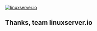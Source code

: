 <!--- Provide a general summary of your changes in the Title above -->

[linuxserverurl]: https://linuxserver.io
[![linuxserver.io](https://www.linuxserver.io/wp-content/uploads/2015/06/linuxserver_medium.png)][linuxserverurl]
	

<!--- Before submitting a pull request please check the following -->

<!---  That you have made a branch in your fork, we'd rather not merge from your master -->
<!---  That if the PR is addressing an existing issue include, closes #<issue number> in the body of the PR commit message   -->
<!---  You have included links to any files / patches etc your PR may be using in the body of the PR message -->
<!---  -->

##  Thanks, team linuxserver.io

